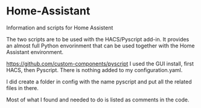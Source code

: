 # Home-Assistant
Information and scripts for Home Assistent

The two scripts are to be used with the HACS/Pyscript add-in.
It provides an almost full Python envorinment that can be used together with the Home Assistant environment.

https://github.com/custom-components/pyscript
I used the GUI install, first HACS, then Pyscript.
There is nothing added to my configuration.yaml.

I did create a folder in config with the name pyscript and put all the related files in there.

Most of what I found and needed to do is listed as comments in the code.

